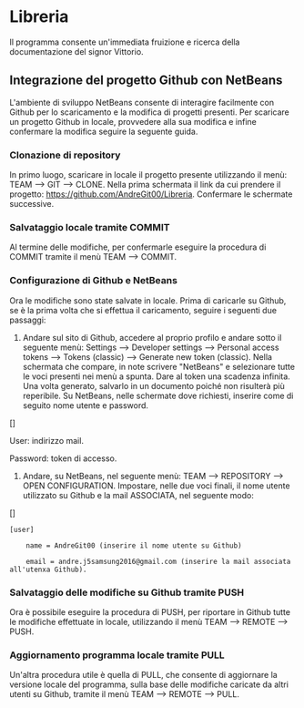 # Libreria
Il programma consente un'immediata fruizione e ricerca della documentazione del signor Vittorio.

## Integrazione del progetto Github con NetBeans
L'ambiente di sviluppo NetBeans consente di interagire facilmente con Github per lo scaricamento e la modifica di progetti presenti. Per scaricare un progetto Github in locale, provvedere alla sua modifica e infine confermare la modifica seguire la seguente guida.

### Clonazione di repository
In primo luogo, scaricare in locale il progetto presente utilizzando il menù: TEAM --> GIT --> CLONE.
Nella prima schermata il link da cui prendere il progetto: https://github.com/AndreGit00/Libreria. Confermare le schermate successive.

### Salvataggio locale tramite COMMIT
Al termine delle modifiche, per confermarle eseguire la procedura di COMMIT tramite il menù TEAM --> COMMIT.

### Configurazione di Github e NetBeans
Ora le modifiche sono state salvate in locale. Prima di caricarle su Github, se è la prima volta che si effettua il caricamento, seguire i seguenti due passaggi:
1) Andare sul sito di Github, accedere al proprio profilo e andare sotto il seguente menù: Settings --> Developer settings --> Personal access tokens --> Tokens (classic) --> Generate new token (classic). Nella schermata che compare, in note scrivere "NetBeans" e selezionare tutte le voci presenti nei menù a spunta. Dare al token una scadenza infinita. Una volta generato, salvarlo in un documento poiché non risulterà più reperibile. Su NetBeans, nelle schermate dove richiesti, inserire come di seguito nome utente e password.

[]

   User: indirizzo mail.
   
   Password: token di accesso.
   
1) Andare, su NetBeans, nel seguente menù: TEAM --> REPOSITORY --> OPEN CONFIGURATION.
Impostare, nelle due voci finali, il nome utente utilizzato su Github e la mail ASSOCIATA, nel seguente modo:

[]

    [user]

        name = AndreGit00 (inserire il nome utente su Github) 

        email = andre.j5samsung2016@gmail.com (inserire la mail associata all'utenxa Github).

### Salvataggio delle modifiche su Github tramite PUSH
Ora è possibile eseguire la procedura di PUSH, per riportare in Github tutte le modifiche effettuate in locale, utilizzando il menù TEAM --> REMOTE --> PUSH.

### Aggiornamento programma locale tramite PULL
Un'altra procedura utile è quella di PULL, che consente di aggiornare la versione locale del programma, sulla base delle modifiche caricate da altri utenti su Github, tramite il menù TEAM --> REMOTE --> PULL.
